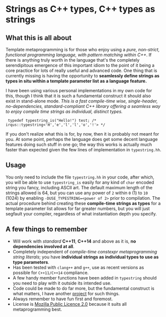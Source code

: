 # Strings as C++ types, C++ types as strings

## What this is all about
Template metaprogramming is for those who enjoy using a *pure, non-strict,
functional programming language, with pattern matching within C++*. If there is
anything truly worth in the language that's the completely serendipitous
emergence of this important idiom to the point of it being a core practice for
lots of really useful and advanced code. One thing that is currently missing is
having the opportunity to **seamlessly define strings as types in situ within a
template parameter list as a language feature.**

I have been using various personal implementations in my own code for this,
though I think that it is such a fundamental construct it should also exist in
stand-alone mode. *This is a fast compile-time wise, single-header,
no-dependencies, standard-compliant C++ library offering a seamless way to enjoy
compile time strings as individual, distinct types.*
```(cpp)
 typedef typestring_is("Hello!") test; /* irqus::typestring<'H','e','l','l','o','!'> */
```
If you don't realize what this is for, by now, then it is probably not meant for
you. At some point, perhaps the language does get some decent language features
doing such stuff in one go; the way this works is actually much faster than
expected given the few lines of implementation in `typestring.hh`.

## Usage

You only need to include the file `typestring.hh` in your code, after which, you
will be able to use `typestring_is` easily for any kind of `char` encoded string
you fancy, including ASCII art. The default maximum length of the strings
allowed is 64, but you can use any power of `2` within `0` (1) to `10` (1024)
by  enabling `-DUSE_TYPESTRING=<power of 2>` prior to compilation. The actual
procedure behind creating these **compile-time strings as types** for a template
parameter list allows for far greater numbers, but you will just segfault your
compiler, regardless of what instantiation depth you specify.

## A few things to remember

 * Will work with *standard* **C++11**, **C++14** and above as it is,
 **no dependencies involved at all**.
 * Completely independent of *compile-time constexpr metaprogramming string
 literals*; you have **individual strings as individual types to use as type
 parameters**.
 * Has been tested with `clang++` and `g++`, use as recent versions as possible
 for `C++11/C++14` compliance.
 * A few handy member functions have been added in `typestring` should you need
 to play with it outside its intended use.
 * Code could be made to do far more, but the fundamental construct is what
 matters, I have another [project](https://github.com/irrequietus/clause) for
 such things.
 * Always remember to have fun first and foremost.
 * License is [Mozilla Public Licence 2.0](https://www.mozilla.org/MPL/2.0/)
 because it suits all metaprogramming best.
 